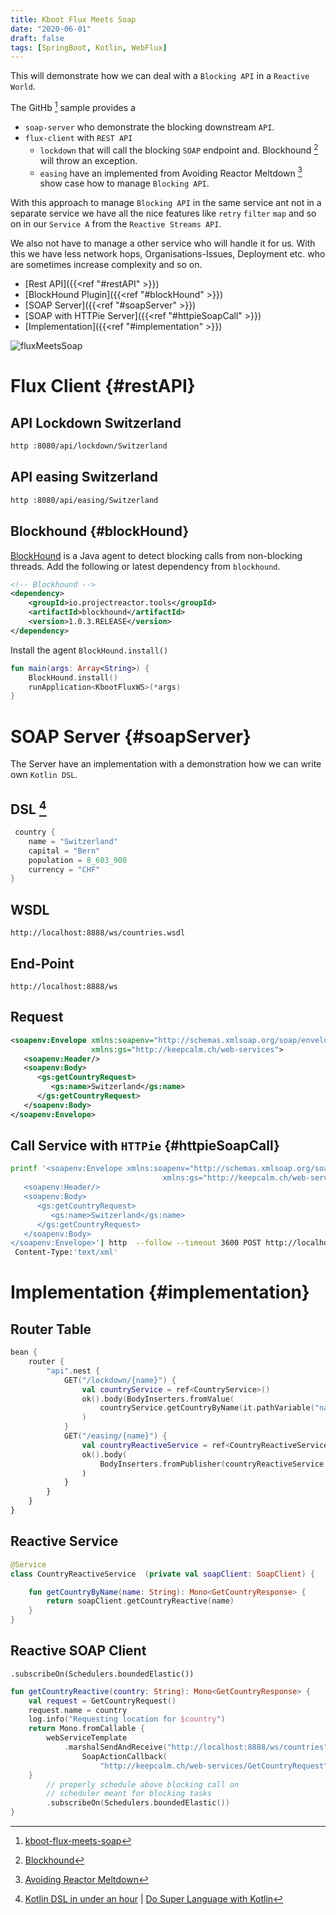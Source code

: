 ```yaml
---
title: Kboot Flux Meets Soap
date: "2020-06-01"
draft: false
tags: [SpringBoot, Kotlin, WebFlux]
---
```


This will demonstrate how we can deal with a `Blocking API` in a `Reactive World`.

The GitHb [^GitHub] sample provides a 
* `soap-server` who demonstrate the blocking downstream `API`.
* `flux-client` with `REST API` 
  * `lockdown` that will call the blocking `SOAP` endpoint and. Blockhound [^Blockhound] will throw an exception.
  * `easing` have an implemented from Avoiding Reactor Meltdown [^AvoidingReactorMeltdown] show case how to manage `Blocking API`.

With this approach to manage `Blocking API` in the same service ant not in a separate service we have all the nice features like `retry` `filter` `map` and so on
in our `Service A` from the `Reactive Streams API`. 

We also not have to manage a other service who will handle it for us. With this we have less network hops, Organisations-Issues, Deployment etc. who are sometimes increase complexity and so on.

* [Rest API]({{<ref "#restAPI" >}}) 
* [BlockHound Plugin]({{<ref "#blockHound" >}})       
* [SOAP Server]({{<ref "#soapServer" >}})     
* [SOAP with HTTPie Server]({{<ref "#httpieSoapCall" >}}) 
* [Implementation]({{<ref "#implementation" >}})    


![fluxMeetsSoap](/2020-05-10-kboot-flux-meets-soap/FluxMeetsSoap.png)


# Flux Client  {#restAPI} 
## API Lockdown Switzerland
```bash
http :8080/api/lockdown/Switzerland
```


## API easing Switzerland
```bash
http :8080/api/easing/Switzerland
```



## Blockhound  {#blockHound}  
[BlockHound](https://github.com/reactor/BlockHound) is a Java agent to detect blocking calls from non-blocking threads. 
Add the following or latest dependency from `blockhound`.
```xml
<!-- Blockhound	-->
<dependency>
    <groupId>io.projectreactor.tools</groupId>
    <artifactId>blockhound</artifactId>
    <version>1.0.3.RELEASE</version>
</dependency>
```

Install the agent `BlockHound.install()`
```kotlin
fun main(args: Array<String>) {
	BlockHound.install()
	runApplication<KbootFluxWS>(*args)
}
```
 
# SOAP Server  {#soapServer} 
The Server have an implementation with a demonstration how we can write own `Kotlin DSL`.

## DSL [^KotlinDSLinUnderAnhour]
```kotlin
 country {
    name = "Switzerland"
    capital = "Bern"
    population = 8_603_900
    currency = "CHF"
}
```


## WSDL 
`http://localhost:8888/ws/countries.wsdl`

## End-Point
`http://localhost:8888/ws`

## Request 
```xml
<soapenv:Envelope xmlns:soapenv="http://schemas.xmlsoap.org/soap/envelope/"
				  xmlns:gs="http://keepcalm.ch/web-services">
   <soapenv:Header/>
   <soapenv:Body>
      <gs:getCountryRequest>
         <gs:name>Switzerland</gs:name>
      </gs:getCountryRequest>
   </soapenv:Body>
</soapenv:Envelope>
```

## Call Service with `HTTPie`  {#httpieSoapCall}  

```bash
printf '<soapenv:Envelope xmlns:soapenv="http://schemas.xmlsoap.org/soap/envelope/"
                                  xmlns:gs="http://keepcalm.ch/web-services">
   <soapenv:Header/>
   <soapenv:Body>
      <gs:getCountryRequest>
         <gs:name>Switzerland</gs:name>
      </gs:getCountryRequest>
   </soapenv:Body>
</soapenv:Envelope>'| http  --follow --timeout 3600 POST http://localhost:8888/ws \
 Content-Type:'text/xml'
```




# Implementation  {#implementation}   
## Router Table 
```kotlin
bean {
    router {
        "api".nest {
            GET("/lockdown/{name}") {
                val countryService = ref<CountryService>()
                ok().body(BodyInserters.fromValue(
                    countryService.getCountryByName(it.pathVariable("name")))
                )
            }
            GET("/easing/{name}") {
                val countryReactiveService = ref<CountryReactiveService>()
                ok().body(
                    BodyInserters.fromPublisher(countryReactiveService.getCountryByName(it.pathVariable("name")), GetCountryResponse::class.java)
                )
            }
        }
    }
}
```

## Reactive Service
```kotlin
@Service
class CountryReactiveService  (private val soapClient: SoapClient) {

    fun getCountryByName(name: String): Mono<GetCountryResponse> {
        return soapClient.getCountryReactive(name)
    }
}
```
## Reactive SOAP Client
`.subscribeOn(Schedulers.boundedElastic())`
```kotlin
fun getCountryReactive(country: String): Mono<GetCountryResponse> {
    val request = GetCountryRequest()
    request.name = country
    log.info("Requesting location for $country")
    return Mono.fromCallable {
        webServiceTemplate
            .marshalSendAndReceive("http://localhost:8888/ws/countries", request,
                SoapActionCallback(
                    "http://keepcalm.ch/web-services/GetCountryRequest")) as GetCountryResponse
    }
        // properly schedule above blocking call on
        // scheduler meant for blocking tasks
        .subscribeOn(Schedulers.boundedElastic())
}
```

[^AvoidingReactorMeltdown]: [Avoiding Reactor Meltdown](https://youtu.be/xCu73WVg8Ps?t=1)
[^Blockhound]: [Blockhound](https://github.com/reactor/BlockHound)
[^GitHub]: [kboot-flux-meets-soap](https://github.com/marzelwidmer/kboot-flux-meets-soap)
[^KotlinDSLinUnderAnhour]: [Kotlin DSL in under an hour](https://www.youtube.com/watch?v=zYNbsVv9oN0) | [Do Super Language with Kotlin](https://www.youtube.com/watch?v=hYXAFO3q3qU)

